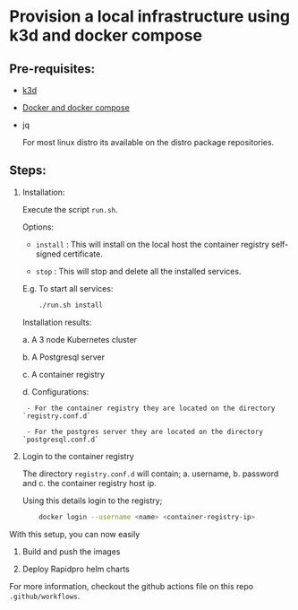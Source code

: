 Provision a local infrastructure using k3d and docker compose
================================================================

## Pre-requisites:

- [k3d](https://k3d.io/)

- [Docker and docker compose](https://docs.docker.com/engine/install/)

- jq

    For most linux distro its available on the distro package repositories.

## Steps:

1. Installation: 

    Execute the script `run.sh`.

    Options:

    - `install` : This will install on the local host the container registry self-signed certificate.

    - `stop` : This will stop and delete all the installed services.

    E.g. To start all services:

    ```sh
        ./run.sh install
    ```

    Installation results:

    a. A 3 node Kubernetes cluster

    b. A Postgresql server

    c. A container registry

    d. Configurations:

        - For the container registry they are located on the directory `registry.conf.d`

        - For the postgres server they are located on the directory `postgresql.conf.d`

2. Login to the container registry

    The directory `registry.conf.d` will contain;
    a. username,
    b. password and 
    c. the container registry host ip.

    Using this details login to the registry;

    ```sh
        docker login --username <name> <container-registry-ip>
    ```

With this setup, you can now easily

1. Build and push the images

2. Deploy Rapidpro helm charts


For more information, checkout the github actions file on this repo `.github/workflows`.
